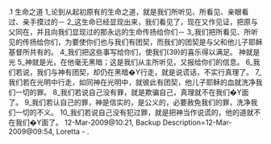 .1 
生命之道 
1_论到从起初原有的生命之道，就是我们所听见、所看见、亲眼看过、亲手摸过的－ 2_这生命已经显现出来，我们看见了，现在又作见证，把原与父同在，并且向我们显现过的那永远的生命传扬给你们－ 3_我们把所看见、所听见的传扬给你们，为要使你们也与我们有团契，而我们的团契是与父和他儿子耶稣基督所共有的。 4_我们把这些事写给你们，使我们(39)的喜乐得以满足。 
神就是光 
5_神就是光，在他毫无黑暗；这是我们从主所听见，又报给你们的信息。 6_我们若说，我们与神有团契，却仍在黑暗�Y行走，就是说谎话，不实行真理了。 7_我们若在光明中行走，如同神在光明中，就彼此有团契，他儿子耶稣的血就洗净我们一切的罪。 
8_我们若说自己没有罪，就是欺骗自己，真理就不在我们�Y面了。 9_我们若认自己的罪，神是信实的，是公义的，必要赦免我们的罪，洗净我们一切的不义。 10_我们若说自己没有犯过罪，就是把神当作说谎的，他的道就不在我们�Y面了。 
12-Mar-2009@10:21, Backup Description=12-Mar-2009@09:54, Loretta - 
.